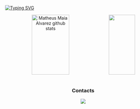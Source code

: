 #
[![Typing SVG](https://readme-typing-svg.herokuapp.com/?color=3d85c6&size=35&center=true&vCenter=true&width=1000&lines=Hi,+my+name+is+Bruno+Costa+Souto;I'm+18+years+old;I+from+Brazil,+RN;Information+Systems+Student;Be+Welcome!+:%29)](https://git.io/typing-svg)

<div align="center">  
  <img width="49%" height="195px" src="https://github-readme-stats.vercel.app/api?username=SoutoCB&show_icons=true&count_private=true&hide_border=true&title_color=3d85c6&icon_color=3d85c6&text_color=c9d1d9&bg_color=0d1117&rank_icon=github" alt="Matheus Maia Alvarez github stats" /> 
  <img width="41%" height="195px" src="https://github-readme-stats.vercel.app/api/top-langs/?username=SoutoCB&layout=compact&hide_border=true&title_color=3d85c6&text_color=c9d1d9&bg_color=0d1117" />
</div>

#

<h3 align="center">Contacts</h3>
<p align="center">
  <a href="https://www.instagram.com/brunoso_uto/" target="_blank">
    <img src="https://img.shields.io/badge/-Instagram-%23E4405F?style=for-the-badge&logo=instagram&logoColor=white">
  </a>
</p>

#





